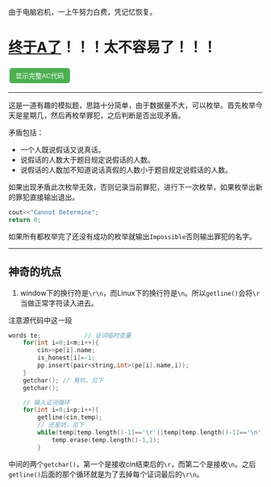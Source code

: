 由于电脑宕机，一上午努力白费，凭记忆恢复。
<style>
    button {
        background-color: #4CAF50; /* 背景色 */
        border: none; /* 边框大小 */
        color: white; /* 文字颜色 */
        padding: 5px 10px; /* 内边距 */
        text-align: center; /* 文字居中 */
        text-decoration: none; /* 文字下划线 */
        display: inline-block; /* 显示方式 */
        font-size: 13px; /* 字体大小 */
        margin: 4px 2px; /* 外边距 */
        cursor: pointer; /* 鼠标指针样式 */
        width: 120px; /* 设置按钮宽度为100像素 */
        height: 30px;
        border-radius: 5px;
    }
</style>
<script>
    function a(){
        if(document.getElementById("code").style.display=="none"){
            document.getElementById("code").style.display="flex";
            document.getElementById("aa").style.display="flex";
            document.getElementById("btn").innerHTML="隐藏完整AC代码";
        }
        else{
            document.getElementById("code").style.display="none";
            document.getElementById("aa").style.display="none";
            document.getElementById("btn").innerHTML="显示完整AC代码";
        }
    }
</script>
# [终于A了](https://www.luogu.com.cn/record/150892853)！！！太不容易了！！！
<button type="button" id="btn" onclick="a()">显示完整AC代码</button>
<div id="code" style="display:none">

```c++
#include<iostream>
#include<string>
#include<cstring>
#include<algorithm>
#include<cstdio>
#include<cmath>
#include<vector>
#include<map>
using namespace std;

// 用来存证词的结构体
/*
证词种类：
    1.I am guilty.
    2.I am not guilty.
    3.XXX is guilty.
    4.XXX is not guilty.
    5.Today is XXX.
*/
struct words{
	string w;   // 证词中的可变文字，如“XXX is guilty.”中的XXX
	int is_true // 证词真假
    int type;   // 证词种类
};

// 用来存人的结构体
struct people{
	string name;
	vector<words> hw;
};

map<string,int> pp;   // 人与索引的对应
map<string,int> week; // 星期与索引的对应
string weeks[7]={     // 索引与星期的对应（包含.是因为后面懒得去了）
	"Monday.",
    "Tuesday.",
    "Wednesday.",
    "Thursday.",
    "Friday.",
    "Saturday.",
    "Sunday."
};

void init_week(){
	week.insert(pair<string,int>("Monday",1));
	week.insert(pair<string,int>("Tuesday",2));
	week.insert(pair<string,int>("Wednesday",3));
	week.insert(pair<string,int>("Thursday",4));
	week.insert(pair<string,int>("Friday",5));
	week.insert(pair<string,int>("Saturday",6));
	week.insert(pair<string,int>("Sunday",7));	
}

int ans=-1; // 储存罪犯答案
int main(){
	int m,n,p,flag,falut_num,uk=0;
	init_week();
	string temp,nn,sp;
	cin>>m>>n>>p;
	people pe[m+10];
	int is_honest[m+10]; // 储存该人是否说真话。-1为不确定
	for(int i=0;i<m+10;i++){
		is_honest[i]=-1;
	}

	words te;            // 证词临时变量
	for(int i=0;i<m;i++){
		cin>>pe[i].name;
		is_honest[i]=-1;
		pp.insert(pair<string,int>(pe[i].name,i));
	}
	getchar(); // 有坑，见下
	getchar();

    // 输入证词循环
	for(int i=0;i<p;i++){
		getline(cin,temp);
        // 还是坑，见下
		while(temp[temp.length()-1]=='\r'||temp[temp.length()-1]=='\n'){
    		temp.erase(temp.length()-1,1);
		}

		nn=temp.substr(0,temp.find(' ')-1);                            // nn为说该证词的人
		te.is_true=-1;
		sp=temp.substr(temp.find(' ')+1,temp.length()-temp.find(' ')); // 证词内容
		if(sp=="I am guilty."){
			te.w=sp; // 其实type为1或2时string w没用
			te.type=1;
			pe[pp[nn]].hw.push_back(te);
		}
		else if(sp=="I am not guilty."){
			te.w=sp;
			te.type=2;
			pe[pp[nn]].hw.push_back(te);
		}
		else{
			if(sp.find(" is guilty.")!=-1){
				te.w=sp.substr(0,sp.length()-11);
				te.type=3;
				pe[pp[nn]].hw.push_back(te);
			}
			else if(sp.find(" is not guilty.")!=-1){
				te.w=sp.substr(0,sp.length()-15);
				te.type=4;
				pe[pp[nn]].hw.push_back(te);
			}
			else if(sp.find("Today is ")!=-1){
				te.w=sp.substr(9,sp.length()-1);
				te.type=5;
				pe[pp[nn]].hw.push_back(te);
			}
		}	
	}
	
	
    // 枚举开始
	for(int today=0;today<7;today++){
		for(int gu=0;gu<m;gu++){

			falut_num=0; // 初始化说假话的人数为0
			uk=0;        // 初始化未知的人数为0
            // 初始化每个人的真假
			for(int i=0;i<m+10;i++){
				is_honest[i]=-1;
			}

            // 给每个证言表真假
			for(int i=0;i<m;i++){
				for(int j=0;j<pe[i].hw.size();j++){
					if(pe[i].hw[j].type==1){
						if(i==gu){
							pe[i].hw[j].is_true=1;
						}
						else{
							pe[i].hw[j].is_true=0;
						}
					}
					else if(pe[i].hw[j].type==2){
						if(i==gu){
							pe[i].hw[j].is_true=0;
						}
						else{
							pe[i].hw[j].is_true=1;
						}
					}
					else if(pe[i].hw[j].type==3){
						if(pp[pe[i].hw[j].w]==gu){
							pe[i].hw[j].is_true=1;
						}
						else{
							pe[i].hw[j].is_true=0;
						}
					}
					else if(pe[i].hw[j].type==4){
						if(pp[pe[i].hw[j].w]==gu){
							pe[i].hw[j].is_true=0;
						}
						else{
							pe[i].hw[j].is_true=1;
						}
					}
					else if(pe[i].hw[j].type==5){
						if(pe[i].hw[j].w==weeks[today]){
							pe[i].hw[j].is_true=1;
						}
						else{
							pe[i].hw[j].is_true=0;
						}
					}
					
				}
				
			}
			

            // 判断枚举是否有效
			for(int i=0;i<m;i++){
				flag=0; // flag为1，此次枚举无效
				if(pe[i].hw.size()==0){
					uk++;
				}
				else{
					for(int j=0;j<pe[i].hw.size();j++){
						
						if(is_honest[i]==-1){
							is_honest[i]=pe[i].hw[j].is_true;
							if(pe[i].hw[j].is_true==0){
								falut_num++;
								if(falut_num>n){
									flag=1;
									break;
								}
							}
						}
						else{
							if(is_honest[i]!=pe[i].hw[j].is_true){
								flag=1;
								break;
							}
						}
						
					}
					if(flag){
						break;
					}
				}
				
			}
			
			if(n>falut_num+uk){
				flag=1;
			}
			if(flag==0){
				if(ans!=-1&&ans!=gu){
					cout<<"Cannot Determine";
					return 0;
				}
				
				ans=gu;
			}
			uk=0;
			flag=0;
		}
	}
	if(ans!=-1){
		cout<<pe[ans].name;
	}
	else{
		cout<<"Impossible";
	}

}
```

</div>
<div id="aa" style="display:none">
<a onclick="a()">收起</a>
</div>


***
这是一道有趣的模拟题，思路十分简单，由于数据量不大，可以枚举。首先枚举今天是星期几，然后再枚举罪犯，之后判断是否出现矛盾。

矛盾包括：
- 一个人既说假话又说真话。
- 说假话的人数大于题目规定说假话的人数。
- 说假话的人数加不知道说话真假的人数小于题目规定说假话的人数。

如果出现矛盾此次枚举无效，否则记录当前罪犯，进行下一次枚举，如果枚举出新的罪犯直接输出退出。
```c++
cout<<"Cannot Determine";
return 0;
```
如果所有都枚举完了还没有成功的枚举就输出`Impossible`否则输出罪犯的名字。
***
## 神奇的坑点
1. window下的换行符是`\r\n`，而Linux下的换行符是`\n`。所以`getline()`会将`\r`当做正常字符读入进去。

注意源代码中这一段
```c++
words te;            // 证词临时变量
	for(int i=0;i<m;i++){
		cin>>pe[i].name;
		is_honest[i]=-1;
		pp.insert(pair<string,int>(pe[i].name,i));
	}
	getchar(); // 有坑，见下
	getchar();

    // 输入证词循环
	for(int i=0;i<p;i++){
		getline(cin,temp);
        // 还是坑，见下
		while(temp[temp.length()-1]=='\r'||temp[temp.length()-1]=='\n'){
    		temp.erase(temp.length()-1,1);
		}
```
中间的两个`getchar()`，第一个是接收cin结束后的`\r`，而第二个是接收`\n`。之后`getline()`后面的那个循环就是为了去掉每个证词最后的`\r\n`。
